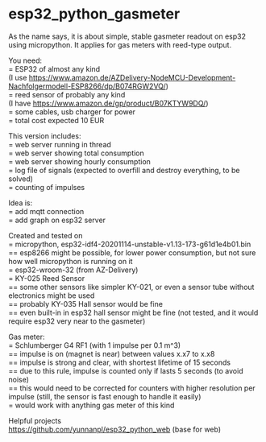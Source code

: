 # esp32_python_gasmeter
As the name says, it is about simple, stable gasmeter readout on esp32 using micropython. It applies for gas meters with reed-type output.<br/>

You need:<br/>
= ESP32 of almost any kind<br/>
(I use https://www.amazon.de/AZDelivery-NodeMCU-Development-Nachfolgermodell-ESP8266/dp/B074RGW2VQ/)<br/>
= reed sensor of probably any kind<br/>
(I have https://www.amazon.de/gp/product/B07KTYW9DQ/)<br/>
= some cables, usb charger for power<br/>
= total cost expected 10 EUR

This version includes:<br/>
= web server running in thread<br/>
= web server showing total consumption<br/>
= web server showing hourly consumption<br/>
= log file of signals (expected to overfill and destroy everything, to be solved)<br/>
= counting of impulses

Idea is:<br/>
= add mqtt connection<br/>
= add graph on esp32 server

Created and tested on<br/>
= micropython, esp32-idf4-20201114-unstable-v1.13-173-g61d1e4b01.bin<br/>
== esp8266 might be possible, for lower power consumption, but not sure how well micropython is running on it<br/>
= esp32-wroom-32 (from AZ-Delivery)<br/>
= KY-025 Reed Sensor<br/>
== some other sensors like simpler KY-021, or even a sensor tube without electronics might be used<br/>
== probably KY-035 Hall sensor would be fine<br/>
== even built-in in esp32 hall sensor might be fine (not tested, and it would require esp32 very near to the gasmeter)

Gas meter:<br/>
= Schlumberger G4 RF1 (with 1 impulse per 0.1 m^3)<br/>
== impulse is on (magnet is near) between values x.x7 to x.x8<br/>
== impulse is strong and clear, with shortest lifetime of 15 seconds<br/>
== due to this rule, impulse is counted only if lasts 5 seconds (to avoid noise)<br/>
== this would need to be corrected for counters with higher resolution per impulse (still, the sensor is fast enough to handle it easily)<br/>
= would work with anything gas meter of this kind

Helpful projects<br/>
https://github.com/yunnanpl/esp32_python_web (base for web)

